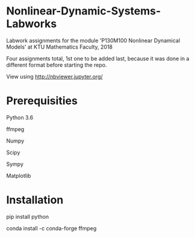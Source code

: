 # Nonlinear-Dynamic-Systems-Labworks
Labwork assignments for the module 'P130M100	Nonlinear Dynamical Models' at KTU Mathematics Faculty, 2018

Four assignments total, 1st one to be added last, because it was done in a different format before starting the repo.

View using http://nbviewer.jupyter.org/


# Prerequisities
Python 3.6

ffmpeg

Numpy

Scipy

Sympy

Matplotlib

# Installation
pip install python

conda install -c conda-forge ffmpeg

